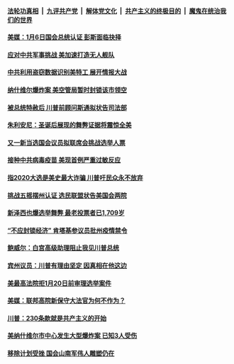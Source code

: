 

####  [法轮功真相](../../../../basic/blob/master/README.md?t=12271631) &nbsp;|&nbsp; [九评共产党](../../../../9ping.md/blob/master/README.md?t=12271631) &nbsp;|&nbsp; [解体党文化](../../../../jtdwh.md/blob/master/README.md?t=12271631)  &nbsp;|&nbsp; [共产主义的终极目的](../../../../gczydzjmd.md/blob/master/README.md?t=12271631) &nbsp;|&nbsp; [魔鬼在统治我们的世界](../../../../mgztzwmdsj.md/blob/master/README.md?t=12271631) 

#### [美媒：1月6日国会总统认证 彭斯面临抉择](../pages/soh6/457492.md?t=12271631) 
#### [应对中共军事挑战 美加速打造无人舰队](../pages/soh6/457534.md?t=12271631) 
#### [中共利用盗窃数据识别美特工 展开情报大战](../pages/soh6/457525.md?t=12271631) 
#### [纳什维尔爆炸案 美空管局暂时封锁该市领空](../pages/soh6/457513.md?t=12271631) 
#### [被总统特赦后 川普前顾问斯通拟状告司法部](../pages/soh6/457516.md?t=12271631) 
#### [朱利安尼：圣诞后展现的舞弊证据将震惊全美](../pages/soh6/457489.md?t=12271631) 
#### [又一新当选国会议员拟联席会挑战选举人票](../pages/soh6/457498.md?t=12271631) 
#### [接种中共病毒疫苗  美现首例严重过敏反应](../pages/soh6/457378.md?t=12271631) 
#### [指2020大选是美史最大诈骗 川普吁民众永不放弃](../pages/soh6/457468.md?t=12271631) 
#### [挑战五摇摆州认证  选民联盟状告美国会两院](../pages/soh6/457282.md?t=12271631) 
#### [新泽西也爆选举舞弊 最老投票者已1,709岁](../pages/soh6/457291.md?t=12271631) 
#### [“不应封锁经济” 肯塔基参议员批州疫情禁令  ](../pages/soh6/457246.md?t=12271631) 
#### [鲍威尔：白宫高级助理阻止我见川普总统](../pages/soh6/457276.md?t=12271631) 
#### [宾州议员：川普有理由坚定 因真相在他这边](../pages/soh6/457255.md?t=12271631) 
#### [美最高法院拒1月20日前审理选举案件](../pages/soh6/457231.md?t=12271631) 
#### [美媒：联邦高院新保守大法官为何不作为？](../pages/soh6/457228.md?t=12271631) 
#### [川普：230条款就是共产主义的开始](../pages/soh6/457213.md?t=12271631) 
#### [美纳什维尔市中心发生大型爆炸案 已知3人受伤](../pages/soh6/457222.md?t=12271631) 
#### [移除计划受挫 国会山南军伟人雕塑仍在](../pages/soh6/456400.md?t=12271631) 
